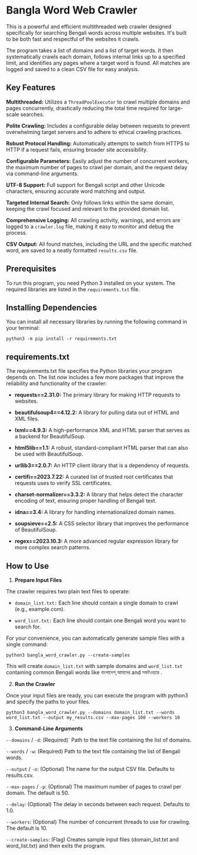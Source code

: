 # Bangla Word Web Crawler
This is a powerful and efficient multithreaded web crawler designed specifically for searching Bengali words across multiple websites. It's built to be both fast and respectful of the websites it crawls.

The program takes a list of domains and a list of target words. It then systematically crawls each domain, follows internal links up to a specified limit, and identifies any pages where a target word is found. All matches are logged and saved to a clean CSV file for easy analysis.

## Key Features
**Multithreaded:** Utilizes a `ThreadPoolExecutor` to crawl multiple domains and pages concurrently, drastically reducing the total time required for large-scale searches.

**Polite Crawling:** Includes a configurable delay between requests to prevent overwhelming target servers and to adhere to ethical crawling practices.

**Robust Protocol Handling:** Automatically attempts to switch from HTTPS to HTTP if a request fails, ensuring broader site accessibility.

**Configurable Parameters:** Easily adjust the number of concurrent workers, the maximum number of pages to crawl per domain, and the request delay via command-line arguments.

**UTF-8 Support:** Full support for Bengali script and other Unicode characters, ensuring accurate word matching and output.

**Targeted Internal Search:** Only follows links within the same domain, keeping the crawl focused and relevant to the provided domain list.

**Comprehensive Logging:** All crawling activity, warnings, and errors are logged to a `crawler.log` file, making it easy to monitor and debug the process.

**CSV Output:** All found matches, including the URL and the specific matched word, are saved to a neatly formatted `results.csv` file.

## Prerequisites
To run this program, you need Python 3 installed on your system. The required libraries are listed in the `requirements.txt` file.

## Installing Dependencies
You can install all necessary libraries by running the following command in your terminal:

```
python3 -m pip install -r requirements.txt
```

## requirements.txt
The requirements.txt file specifies the Python libraries your program depends on. The list now includes a few more packages that improve the reliability and functionality of the crawler:

+ **requests==2.31.0:** The primary library for making HTTP requests to websites.

+ **beautifulsoup4==4.12.2:** A library for pulling data out of HTML and XML files.

+ **lxml==4.9.3:** A high-performance XML and HTML parser that serves as a backend for BeautifulSoup.

+ **html5lib==1.1:** A robust, standard-compliant HTML parser that can also be used with BeautifulSoup.

+ **urllib3==2.0.7:** An HTTP client library that is a dependency of requests.

+ **certifi==2023.7.22:** A curated list of trusted root certificates that requests uses to verify SSL certificates.

+ **charset-normalizer==3.3.2:** A library that helps detect the character encoding of text, ensuring proper handling of Bengali text.

+ **idna==3.4:** A library for handling internationalized domain names.

+ **soupsieve==2.5:** A CSS selector library that improves the performance of BeautifulSoup.

+ **regex==2023.10.3:** A more advanced regular expression library for more complex search patterns.

## How to Use
1. **Prepare Input Files**

The crawler requires two plain text files to operate:

+ `domain_list.txt:` Each line should contain a single domain to crawl (e.g., example.com).

+ `word_list.txt:` Each line should contain one Bengali word you want to search for.

For your convenience, you can automatically generate sample files with a single command:

```
python3 bangla_word_crawler.py --create-samples
```

This will create `domain_list.txt` with sample domains and `word_list.txt` containing common Bengali words like বাংলাদেশ,আমাদের and সফটওয়্যার .


2. **Run the Crawler**
   
Once your input files are ready, you can execute the program with python3 and specify the paths to your files.
```
python3 bangla_word_crawler.py --domains domain_list.txt --words word_list.txt --output my_results.csv --max-pages 100 --workers 10
```

3. **Command-Line Arguments**
   
`--domains` / `-d`: (Required)` Path to the text file containing the list of domains.

`--words` / `-w`: (Required) Path to the text file containing the list of Bengali words.

`--output` / `-o`: (Optional) The name for the output CSV file. Defaults to results.csv.

`--max-pages` / `-p`: (Optional) The maximum number of pages to crawl per domain. The default is 50.

`--delay`: (Optional) The delay in seconds between each request. Defaults to 1.0.

`--workers`: (Optional) The number of concurrent threads to use for crawling. The default is 10.

`--create-samples`: (Flag) Creates sample input files (domain_list.txt and word_list.txt) and then exits the program.
